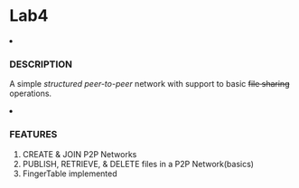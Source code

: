 <body>
<h1>Lab4</h1>
<o1>
    <li><h3> DESCRIPTION </h3></li>
        <p> 
            A simple <em>structured peer-to-peer</em> network
            with support to basic <del>file sharing</del> operations.
        </p>
    <li><h3> FEATURES </h3></ol>
        <ol>
            <li>CREATE & JOIN P2P Networks</li>
            <li>PUBLISH, RETRIEVE, & DELETE files in a P2P Network(basics)</li>
            <li>FingerTable implemented</li>
        </ol>    
</ol>
</body>
